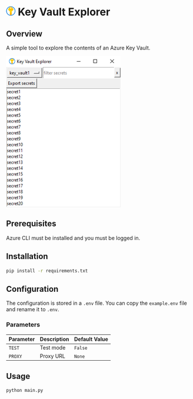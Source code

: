 # <img src="icon.png" alt="drawing" width="25"/> Key Vault Explorer

## Overview

A simple tool to explore the contents of an Azure Key Vault.

![Screenshot](screenshot.png)

## Prerequisites

Azure CLI must be installed and you must be logged in.

## Installation

```bash
pip install -r requirements.txt
```

## Configuration

The configuration is stored in a `.env` file. You can copy the `example.env` file and rename it to `.env`.

### Parameters

| Parameter | Description | Default Value |
|-----------|-------------|---------------|
| `TEST`    | Test mode   | `False`       |
| `PROXY`   | Proxy URL   | `None`        |

## Usage

```bash
python main.py
```
